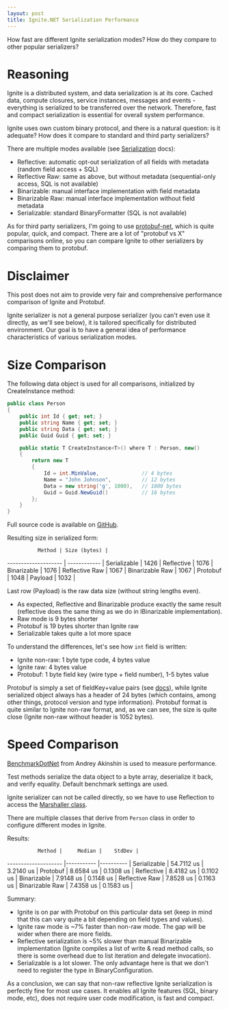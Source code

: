 ```yaml
---
layout: post
title: Ignite.NET Serialization Performance
---
```


How fast are different Ignite serialization modes? How do they compare to other popular serializers?

# Reasoning

Ignite is a distributed system, and data serialization is at its core.
Cached data, compute closures, service instances, messages and events - everything is serialized to be transferred over the network.
Therefore, fast and compact serialization is essential for overall system performance.

Ignite uses own custom binary protocol, and there is a natural question: is it adequate? How does it compare to standard and third party serializers?

There are multiple modes available (see [Serialization](https://apacheignite-net.readme.io/docs/serialization) docs):

* Reflective: automatic opt-out serialization of all fields with metadata (random field access + SQL)
* Reflective Raw: same as above, but without metadata (sequential-only access, SQL is not available)
* Binarizable: manual interface implementation with field metadata
* Binarizable Raw: manual interface implementation without field metadata
* Serializable: standard BinaryFormatter (SQL is not available)

As for third party serializers, I'm going to use [protobuf-net](https://github.com/mgravell/protobuf-net), which is quite popular, quick, and compact.
There are a lot of "protobuf vs X" comparisons online, so you can compare Ignite to other serializers by comparing them to protobuf.

# Disclaimer

This post does not aim to provide very fair and comprehensive performance comparison of Ignite and Protobuf.

Ignite serializer is not a general purpose serializer (you can't even use it directly, as we'll see below), it is tailored specifically for distributed environment.
Our goal is to have a general idea of performance characteristics of various serialization modes.

# Size Comparison

The following data object is used for all comparisons, initialized by CreateInstance method:

```cs
public class Person
{
    public int Id { get; set; }
    public string Name { get; set; }
    public string Data { get; set; }
    public Guid Guid { get; set; }

    public static T CreateInstance<T>() where T : Person, new()
    {
        return new T
        {
            Id = int.MinValue,              // 4 bytes
            Name = "John Johnson",          // 12 bytes
            Data = new string('g', 1000),   // 1000 bytes
            Guid = Guid.NewGuid()           // 16 bytes
        };
    }
}
```

Full source code is available on [GitHub](https://github.com/ptupitsyn/IgniteNetBenchmarks).

Resulting size in serialized form:

              Method | Size (bytes) |
-------------------- | ------------ |
        Serializable |  1426        |
          Reflective |  1076        |
         Binarizable |  1076        |
      Reflective Raw |  1067        |
     Binarizable Raw |  1067        |
            Protobuf |  1048        |
            Payload  |  1032        |

Last row (Payload) is the raw data size (without string lengths even).

* As expected, Reflective and Binarizable produce exactly the same result (reflective does the same thing as we do in IBinarizable implementation).
* Raw mode is 9 bytes shorter
* Protobuf is 19 bytes shorter than Ignite raw
* Serializable takes quite a lot more space

To understand the differences, let's see how `int` field is written:

* Ignite non-raw: 1 byte type code, 4 bytes value
* Ignite raw: 4 bytes value
* Protobuf: 1 byte field key (wire type + field number), 1-5 bytes value

Protobuf is simply a set of fieldKey+value pairs (see [docs](https://developers.google.com/protocol-buffers/docs/encoding)), while Ignite serialized object always has a header of 24 bytes (which contains, among other things, protocol version and type information).
Protobuf format is quite similar to Ignite non-raw format, and, as we can see, the size is quite close (Ignite non-raw without header is 1052 bytes).

# Speed Comparison

[BenchmarkDotNet](https://github.com/PerfDotNet/BenchmarkDotNet) from Andrey Akinshin is used to measure performance.

Test methods serialize the data object to a byte array, deserialize it back, and verify equality. Default benchmark settings are used.

Ignite serializer can not be called directly, so we have to use Reflection to access the [Marshaller class](https://github.com/apache/ignite/blob/master/modules/platforms/dotnet/Apache.Ignite.Core/Impl/Binary/Marshaller.cs).

There are multiple classes that derive from `Person` class in order to configure different modes in Ignite.

Results:

              Method |     Median |    StdDev |
-------------------- |----------- |---------- |
        Serializable | 54.7112 us | 3.2140 us |
            Protobuf |  8.6584 us | 0.1308 us |
          Reflective |  8.4182 us | 0.1102 us |
         Binarizable |  7.9148 us | 0.1148 us |
      Reflective Raw |  7.8528 us | 0.1163 us |
     Binarizable Raw |  7.4358 us | 0.1583 us |

Summary:

* Ignite is on par with Protobuf on this particular data set (keep in mind that this can vary quite a bit depending on field types and values).
* Ignite raw mode is ~7% faster than non-raw mode. The gap will be wider when there are more fields.
* Reflective serialization is ~5% slower than manual Binarizable implementation (Ignite compiles a list of write & read method calls, so there is some overhead due to list iteration and delegate invocation).
* Serializable is a lot slower. The only advantage here is that we don't need to register the type in BinaryConfiguration.

As a conclusion, we can say that non-raw reflective Ignite serialization is perfectly fine for most use cases.
It enables all Ignite features (SQL, binary mode, etc), does not require user code modification, is fast and compact.